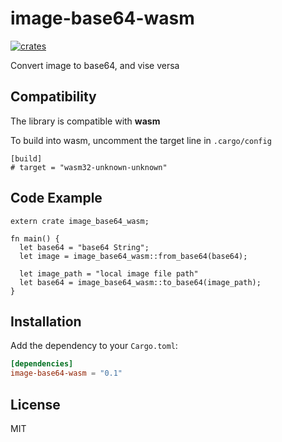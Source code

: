 # image-base64-wasm

<p align="left">
    <a href="https://crates.io/crates/image-base64-wasm">
        <img src="https://img.shields.io/crates/v/image-base64-wasm.svg"
             alt="crates">
    </a>    
</p>

Convert image to base64, and vise versa

## Compatibility

The library is compatible with **wasm**

To build into wasm, uncomment the target line in `.cargo/config`

```
[build]
# target = "wasm32-unknown-unknown"
```

## Code Example

```
extern crate image_base64_wasm;

fn main() {
  let base64 = "base64 String";
  let image = image_base64_wasm::from_base64(base64);
  
  let image_path = "local image file path"
  let base64 = image_base64_wasm::to_base64(image_path); 
}
```

## Installation

Add the dependency to your `Cargo.toml`:

```toml
[dependencies]
image-base64-wasm = "0.1"
```

## License

MIT
